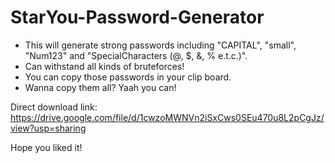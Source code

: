 # StarYou-Password-Generator

- This will generate strong passwords including "CAPITAL", "small", "Num123" and "SpecialCharacters (@, $, &, % e.t.c.)".
- Can withstand all kinds of bruteforces!
- You can copy those passwords in your clip board.
- Wanna copy them all? Yaah you can!

Direct download link: https://drive.google.com/file/d/1cwzoMWNVn2iSxCws0SEu470u8L2pCgJz/view?usp=sharing

Hope you liked it!
